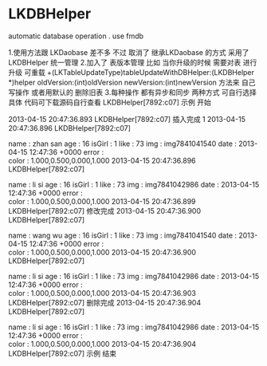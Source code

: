 LKDBHelper
==========

automatic database operation . use fmdb 

1.使用方法跟 LKDaobase 差不多  不过 取消了 继承LKDaobase 的方式  采用了LKDBHelper 统一管理
2.加入了 表版本管理     比如  当你升级的时候  需要对表 进行升级   可重载
+(LKTableUpdateType)tableUpdateWithDBHelper:(LKDBHelper *)helper oldVersion:(int)oldVersion newVersion:(int)newVersion 
方法来  自己写操作 或者用默认的 删除旧表
3.每种操作 都有异步和同步 两种方式 可自行选择
具体 代码可下载源码自行查看
LKDBHelper[7892:c07] 示例 开始 

2013-04-15 20:47:36.893 LKDBHelper[7892:c07] 插入完成 1
2013-04-15 20:47:36.896 LKDBHelper[7892:c07] 

 name : zhan san 
 age : 16 
 isGirl : 1 
 like : 73 
 img : img7841041540 
 date : 2013-04-15 12:47:36 +0000 
 error :  
 color : 1.000,0.500,0.000,1.000 
2013-04-15 20:47:36.896 LKDBHelper[7892:c07] 

 name : li si 
 age : 16 
 isGirl : 1 
 like : 73 
 img : img7841042986 
 date : 2013-04-15 12:47:36 +0000 
 error :  
 color : 1.000,0.500,0.000,1.000 
2013-04-15 20:47:36.899 LKDBHelper[7892:c07] 修改完成
2013-04-15 20:47:36.900 LKDBHelper[7892:c07] 

 name : wang wu 
 age : 16 
 isGirl : 1 
 like : 73 
 img : img7841041540 
 date : 2013-04-15 12:47:36 +0000 
 error :  
 color : 1.000,0.500,0.000,1.000 
2013-04-15 20:47:36.900 LKDBHelper[7892:c07] 

 name : li si 
 age : 16 
 isGirl : 1 
 like : 73 
 img : img7841042986 
 date : 2013-04-15 12:47:36 +0000 
 error :  
 color : 1.000,0.500,0.000,1.000 
2013-04-15 20:47:36.903 LKDBHelper[7892:c07] 删除完成
2013-04-15 20:47:36.904 LKDBHelper[7892:c07] 

 name : li si 
 age : 16 
 isGirl : 1 
 like : 73 
 img : img7841042986 
 date : 2013-04-15 12:47:36 +0000 
 error :  
 color : 1.000,0.500,0.000,1.000 
2013-04-15 20:47:36.904 LKDBHelper[7892:c07] 示例 结束 
